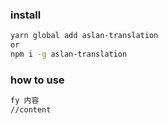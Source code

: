 ### install
```bash
yarn global add aslan-translation
or
npm i -g aslan-translation
```

### how to use
```bash
fy 内容
//content
```